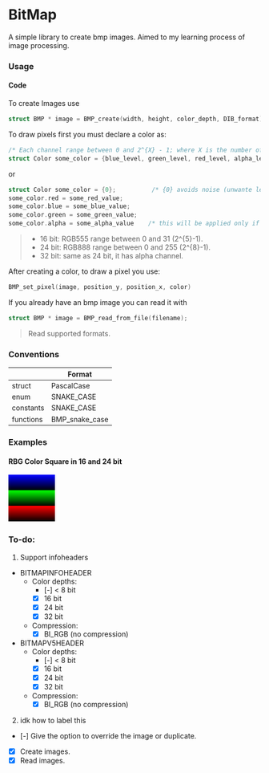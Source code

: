 # BitMap
A simple library to create bmp images. Aimed to my learning process of image processing.

### Usage

#### Code
To create Images use

```C
struct BMP * image = BMP_create(width, height, color_depth, DIB_format)
```

To draw pixels first you must declare a color as:

```C
/* Each channel range between 0 and 2^{X} - 1; where X is the number of bits for that channel */
struct Color some_color = {blue_level, green_level, red_level, alpha_level}
```
or 
```C
struct Color some_color = {0};          /* {0} avoids noise (unwante level of some color)*/
some_color.red = some_red_value;
some_color.blue = some_blue_value;
some_color.green = some_green_value;
some_color.alpha = some_alpha_value    /* this will be applied only if the color depth is 32 bit */
```

> * 16 bit: RGB555 range between 0 and 31   (2^{5}-1).
> * 24 bit: RGB888 range between 0 and 255  (2^{8}-1).
> * 32 bit: same as 24 bit, it has alpha channel.

After creating a color, to draw a pixel you use:

```C
BMP_set_pixel(image, position_y, position_x, color)
```

If you already have an bmp image you can read it with

```C
struct BMP * image = BMP_read_from_file(filename);
```

> Read supported formats.


### Conventions
||Format|
|---|---|
|struct|PascalCase|
|enum|SNAKE_CASE|
|constants|SNAKE_CASE|
|functions|BMP_snake_case|


### Examples
#### RBG Color Square in 16 and 24 bit
![Tones of RGB with 16 bit depth using RGB555](examples/palette_16.bmp)

### To-do:
1. Support infoheaders 
  - BITMAPINFOHEADER
    + Color depths:
      * [-] < 8 bit
      * [x] 16 bit
      * [x] 24 bit
      * [x] 32 bit 
    + Compression:
      * [x] BI_RGB (no compression)
  - BITMAPV5HEADER
    + Color depths:
      * [-] < 8 bit
      * [x] 16 bit
      * [x] 24 bit
      * [x] 32 bit 
    + Compression:
      * [x] BI_RGB (no compression)
2. idk how to label this
  - [-] Give the option to override the image or duplicate.
  - [x] Create images.
  - [x] Read images.
